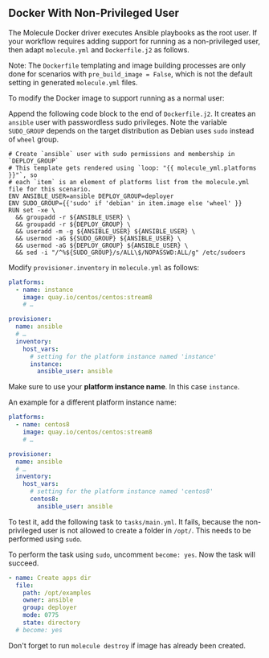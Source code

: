 ## Docker With Non-Privileged User

The Molecule Docker driver executes Ansible playbooks as the
root user. If your workflow requires adding support for running as a
non-privileged user, then adapt `molecule.yml` and `Dockerfile.j2` as
follows.

Note: The `Dockerfile` templating and image building processes are only
done for scenarios with `pre_build_image = False`, which is not the
default setting in generated `molecule.yml` files.

To modify the Docker image to support running as a normal user:

Append the following code block to the end of `Dockerfile.j2`. It
creates an `ansible` user with passwordless sudo privileges. Note the
variable `SUDO_GROUP` depends on the target distribution as Debian uses `sudo`
instead of `wheel` group.

```docker
# Create `ansible` user with sudo permissions and membership in `DEPLOY_GROUP`
# This template gets rendered using `loop: "{{ molecule_yml.platforms }}"`, so
# each `item` is an element of platforms list from the molecule.yml file for this scenario.
ENV ANSIBLE_USER=ansible DEPLOY_GROUP=deployer
ENV SUDO_GROUP={{'sudo' if 'debian' in item.image else 'wheel' }}
RUN set -xe \
  && groupadd -r ${ANSIBLE_USER} \
  && groupadd -r ${DEPLOY_GROUP} \
  && useradd -m -g ${ANSIBLE_USER} ${ANSIBLE_USER} \
  && usermod -aG ${SUDO_GROUP} ${ANSIBLE_USER} \
  && usermod -aG ${DEPLOY_GROUP} ${ANSIBLE_USER} \
  && sed -i "/^%${SUDO_GROUP}/s/ALL\$/NOPASSWD:ALL/g" /etc/sudoers
```

Modify `provisioner.inventory` in `molecule.yml` as follows:

```yaml
platforms:
  - name: instance
    image: quay.io/centos/centos:stream8
    # …
```

```yaml
provisioner:
  name: ansible
  # …
  inventory:
    host_vars:
      # setting for the platform instance named 'instance'
      instance:
        ansible_user: ansible
```

Make sure to use your **platform instance name**. In this case
`instance`.

An example for a different platform instance name:

```yaml
platforms:
  - name: centos8
    image: quay.io/centos/centos:stream8
    # …
```

```yaml
provisioner:
  name: ansible
  # …
  inventory:
    host_vars:
      # setting for the platform instance named 'centos8'
      centos8:
        ansible_user: ansible
```

To test it, add the following task to `tasks/main.yml`. It fails,
because the non-privileged user is not allowed to create a folder in
`/opt/`. This needs to be performed using `sudo`.

To perform the task using `sudo`, uncomment `become: yes`. Now the task
will succeed.

```yaml
- name: Create apps dir
  file:
    path: /opt/examples
    owner: ansible
    group: deployer
    mode: 0775
    state: directory
  # become: yes
```

Don't forget to run `molecule destroy` if image has already been
created.

